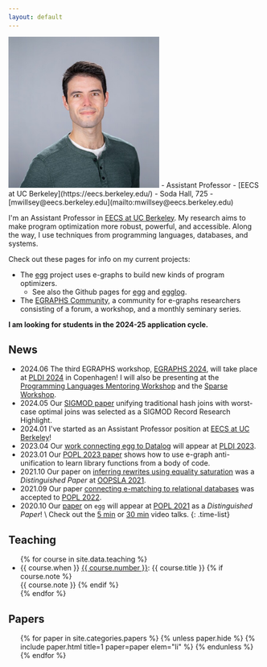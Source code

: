 ```yaml
---
layout: default
---
```




<div class="contact right" markdown="1">
<img id="max-photo" style="max-height: 300px" src="/assets/max.jpg">
- Assistant Professor
- [EECS at UC Berkeley](https://eecs.berkeley.edu/)
- Soda Hall, 725
- [mwillsey@eecs.berkeley.edu](mailto:mwillsey@eecs.berkeley.edu)
</div>

<section markdown="1" id="intro">

I'm an Assistant Professor in
[EECS at UC Berkeley](https://eecs.berkeley.edu/).
My research aims to make program optimization
 more robust, powerful, and accessible.
Along the way, I use techniques from programming languages,
 databases, and systems.

Check out these pages for info on my current projects:

- The [egg](https://egraphs-good.github.io) project uses e-graphs to 
  build new kinds of program optimizers.
  - See also the Github pages for 
    [egg](https://github.com/egraphs-good/egg)
    and [egglog](https://github.com/egraphs-good/egglog).
- The [EGRAPHS Community](https://egraphs.org/), 
  a community for e-graphs researchers consisting of a forum, 
  a workshop, and a monthly seminary series.

**I am looking for students in the 2024-25 application cycle.**

</section>

<section markdown="1" id="news">

## News

- <time>2024.06</time>
  The third EGRAPHS workshop, [EGRAPHS 2024](https://pldi24.sigplan.org/home/egraphs-2024),
  will take place at [PLDI 2024](https://pldi24.sigplan.org/) in Copenhagen!
  I will also be presenting at the 
  [Programming Languages Mentoring Workshop](https://pldi24.sigplan.org/track/PLMW-PLDI-2024#program)
  and the
  [Sparse Workshop](https://pldi24.sigplan.org/home/sparse-2024#program).
- <time>2024.05</time>
  Our [SIGMOD paper](/papers/freejoin) unifying traditional hash joins 
  with worst-case optimal joins was selected as a SIGMOD Record Research Highlight.
- <time>2024.01</time>
  I've started as an Assistant Professor position at [EECS at UC Berkeley](https://eecs.berkeley.edu/)!
- <time>2023.04</time>
  Our [work connecting egg to Datalog](/papers/egglog) 
  will appear at [PLDI 2023](https://pldi23.sigplan.org/).
- <time>2023.01</time>
  Our [POPL 2023 paper](/papers/babble) shows how to use e-graph anti-unification to
  learn library functions from a body of code.
- <time>2021.10</time>
  Our paper on [inferring rewrites using equality saturation](/papers/ruler)
  was a _Distinguished Paper_ at 
  [OOPSLA 2021](https://2021.splashcon.org/details/splash-2021-oopsla/23/Rewrite-Rule-Inference-Using-Equality-Saturation).
- <time>2021.09</time>
  Our paper [connecting e-matching to relational databases](/papers/relational-ematching)
  was accepted to [POPL 2022](https://popl22.sigplan.org/).
- <time>2020.10</time>
  Our [paper](/papers/egg) on `egg` will appear at [POPL 2021](https://popl21.sigplan.org/)
  as a _Distinguished Paper_!  \\
  Check out the
  [5 min](https://youtu.be/ap29SzDAzP0) or
  [30 min](https://youtu.be/LKELTEOFY-s) video talks.
{: .time-list}

</section>

<section id="teaching">

<h2>Teaching</h2>

<ul class="time-list">
{% for course in site.data.teaching %}
  <li> 
    <time>{{ course.when }}</time>
    <a href="{{ course.url }}">{{ course.number }}</a>: {{ course.title }} 
    {% if course.note %} <br> {{ course.note }} {% endif %}
  </li>
{% endfor %}
</ul>

</section>

<section id="papers">

<h2>Papers</h2>

<ul class="papers">
{% for paper in site.categories.papers %}
  {% unless paper.hide %}
    {% include paper.html title=1 paper=paper elem="li" %}
  {% endunless %}
{% endfor %}
</ul>

</section>
